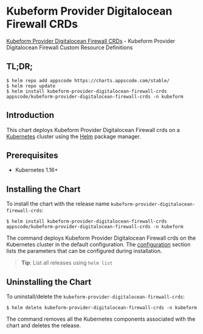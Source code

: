 # Kubeform Provider Digitalocean Firewall CRDs

[Kubeform Provider Digitalocean Firewall CRDs](https://github.com/kubeform) - Kubeform Provider Digitalocean Firewall Custom Resource Definitions

## TL;DR;

```console
$ helm repo add appscode https://charts.appscode.com/stable/
$ helm repo update
$ helm install kubeform-provider-digitalocean-firewall-crds appscode/kubeform-provider-digitalocean-firewall-crds -n kubeform
```

## Introduction

This chart deploys Kubeform Provider Digitalocean Firewall crds on a [Kubernetes](http://kubernetes.io) cluster using the [Helm](https://helm.sh) package manager.

## Prerequisites

- Kubernetes 1.16+

## Installing the Chart

To install the chart with the release name `kubeform-provider-digitalocean-firewall-crds`:

```console
$ helm install kubeform-provider-digitalocean-firewall-crds appscode/kubeform-provider-digitalocean-firewall-crds -n kubeform
```

The command deploys Kubeform Provider Digitalocean Firewall crds on the Kubernetes cluster in the default configuration. The [configuration](#configuration) section lists the parameters that can be configured during installation.

> **Tip**: List all releases using `helm list`

## Uninstalling the Chart

To uninstall/delete the `kubeform-provider-digitalocean-firewall-crds`:

```console
$ helm delete kubeform-provider-digitalocean-firewall-crds -n kubeform
```

The command removes all the Kubernetes components associated with the chart and deletes the release.


